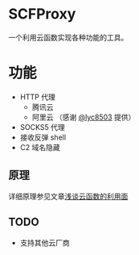 # SCFProxy
一个利用云函数实现各种功能的工具。

# 功能
* HTTP 代理
  * 腾讯云
  * 阿里云 （感谢 [@lyc8503](https://github.com/lyc8503) 提供）
* SOCKS5 代理
* 接收反弹 shell
* C2 域名隐藏

## 原理
详细原理参见文章[浅谈云函数的利用面](https://xz.aliyun.com/t/9502)

## TODO
* 支持其他云厂商
